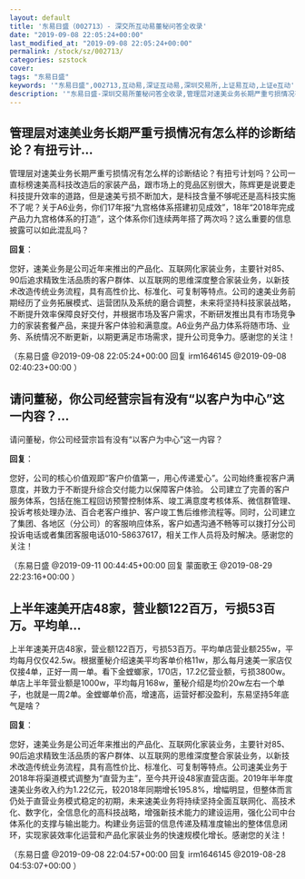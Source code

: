```yaml
---
layout: default
title: '东易日盛（002713）- 深交所互动易董秘问答全收录'
date: "2019-09-08 22:05:24+00:00"
last_modified_at: "2019-09-08 22:05:24+00:00"
permalink: /stock/sz/002713/
categories: szstock
cover: 
tags: "东易日盛"
keywords: '"东易日盛",002713,互动易,深证互动易,深圳交易所,上证易互动,上证e互动'
description: '"东易日盛-深圳交易所董秘问答全收录,管理层对速美业务长期严重亏损情况有怎么样的诊断结论？有扭亏计划吗？公司一直标榜速美高科技改造后的家装产品，跟市场上的竞品区别很大，陈辉更是说要走科技提升效率的道路，但是速美亏损不断加大，是科技含量不够呢还是高科技实施不了呢？关于A6业务，你们17年报“九宫格体系搭建初见成效”，18年“2018年完成产品力九宫格体系的打造”，这个体系你们连续两年搭了两次吗？这么重要的信息披露可以如此混乱吗？"'
---
```


## 管理层对速美业务长期严重亏损情况有怎么样的诊断结论？有扭亏计...

管理层对速美业务长期严重亏损情况有怎么样的诊断结论？有扭亏计划吗？公司一直标榜速美高科技改造后的家装产品，跟市场上的竞品区别很大，陈辉更是说要走科技提升效率的道路，但是速美亏损不断加大，是科技含量不够呢还是高科技实施不了呢？关于A6业务，你们17年报“九宫格体系搭建初见成效”，18年“2018年完成产品力九宫格体系的打造”，这个体系你们连续两年搭了两次吗？这么重要的信息披露可以如此混乱吗？

**回复**：

您好，速美业务是公司近年来推出的产品化、互联网化家装业务，主要针对85、90后追求精致生活品质的客户群体、以互联网的思维深度整合家装业务，以新技术改造传统业务流程，具有高性价比、标准化、可复制等特点。公司的速美业务前期经历了业务拓展模式、运营团队及系统的磨合调整，未来将坚持科技家装战略，不断提升效率保障良好交付，并根据市场及客户需求，不断研发推出具有市场竞争力的家装套餐产品，来提升客户体验和满意度。A6业务产品力体系将随市场、业务、系统情况不断更新，以期更满足市场需求，提升公司竞争力。感谢您的关注！ 

（东易日盛  @2019-09-08 22:05:24+00:00 回复 irm1646145  @2019-09-08 02:40:23+00:00 ）

## 请问董秘，你公司经营宗旨有没有“以客户为中心”这一内容？...

请问董秘，你公司经营宗旨有没有“以客户为中心”这一内容？

**回复**：

您好，公司的核心价值观即“客户价值第一，用心传递爱心”。公司始终重视客户满意度，并致力于不断提升综合交付能力以保障客户体验。
公司建立了完善的客户服务体系，包括在施工程回访预警控制体系、竣工满意度考核体系、微信群管理、投诉考核处理办法、百合老客户维护、客户竣工售后维修流程等。同时，公司建立了集团、各地区（分公司）的客服响应体系，客户如遇沟通不畅等可以拨打分公司投诉电话或者集团客服电话010-58637617，相关工作人员将及时解决。感谢您的关注！ 

（东易日盛  @2019-09-11 00:44:45+00:00 回复 蒙面歌王  @2019-08-29 22:23:16+00:00 ）

## 上半年速美开店48家，营业额122百万，亏损53百万。平均单...

上半年速美开店48家，营业额122百万，亏损53百万。平均单店营业额255w，平均每月仅仅42.5w。根据董秘介绍速美平均客单价格11w，那么每月速美一家店仅仅接4单，正好一周一单。看下金螳螂家，170店，17.2亿营业额，亏损3800w。单店上半年营业额是1000w，平均每月168w，董秘介绍是均价20w左右一个单子，也就是一周2单。金螳螂单价高，增速高，运营好都没盈利，东易坚持5年底气是啥？

**回复**：

您好，速美业务是公司近年来推出的产品化、互联网化家装业务，主要针对85、90后追求精致生活品质的客户群体、以互联网的思维深度整合家装业务，以新技术改造传统业务流程，具有高性价比、标准化、可复制等特点。公司速美业务于2018年将渠道模式调整为“直营为主”，至今共开设48家直营店面。2019年半年度速美业务收入约为1.22亿元，较2018年同期增长195.8%，增幅明显，但整体而言仍处于直营业务模式稳定的初期，未来速美业务将持续坚持全面互联网化、高技术化、数字化，全信息化的高科技战略，增强新技术能力的建设运用，强化公司中台体系化的支撑与输出能力。构建业务运营的信息传递及精准度输出的整体信息闭环，实现家装效率化运营和产品化家装业务的快速规模化增长。感谢您的关注！ 

（东易日盛  @2019-09-08 22:04:57+00:00 回复 irm1646145  @2019-08-28 04:53:07+00:00 ）


